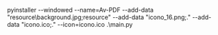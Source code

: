  pyinstaller --windowed --name=Av-PDF --add-data "resource\\background.jpg;resource" --add-data "icono_16.png;." --add-data "icono.ico;."  --icon=icono.ico   .\main.py